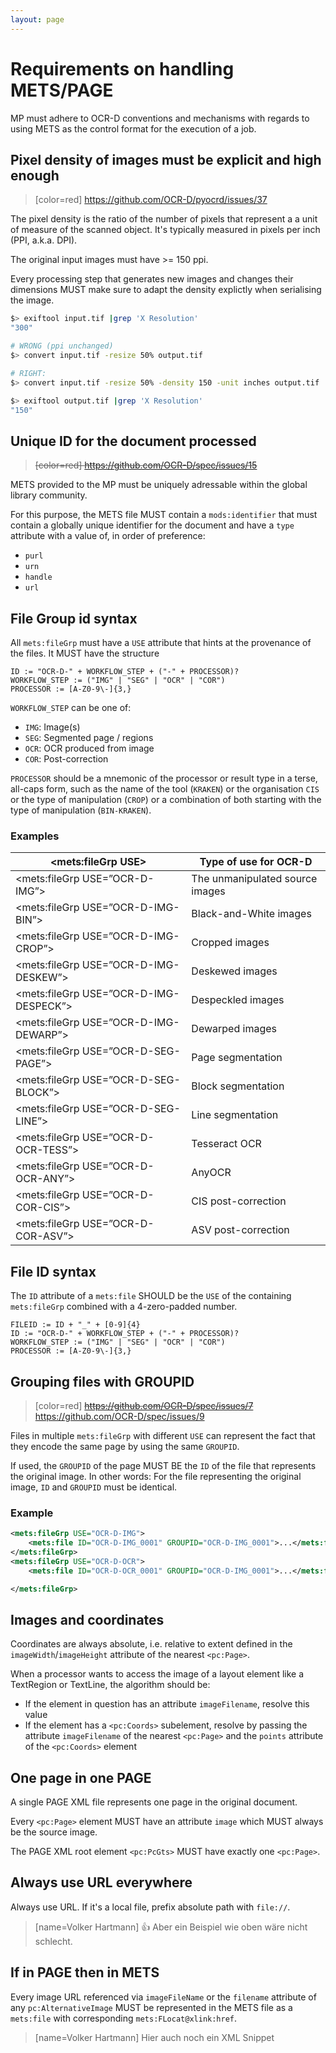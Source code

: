 ```yaml
---
layout: page
---
```



# Requirements on handling METS/PAGE

MP must adhere to OCR-D conventions and mechanisms with regards to using METS as the control format for the execution of a job.

## Pixel density of images must be explicit and high enough

> [color=red] https://github.com/OCR-D/pyocrd/issues/37

The pixel density is the ratio of the number of pixels that represent a a unit of measure of the scanned object. It's typically measured in pixels per inch (PPI, a.k.a. DPI).

The original input images must have >= 150 ppi.

Every processing step that generates new images and changes their dimensions MUST make sure to adapt the density explictly when serialising the image.

```sh
$> exiftool input.tif |grep 'X Resolution'
"300"

# WRONG (ppi unchanged)
$> convert input.tif -resize 50% output.tif

# RIGHT:
$> convert input.tif -resize 50% -density 150 -unit inches output.tif

$> exiftool output.tif |grep 'X Resolution'
"150"
```

## Unique ID for the document processed

> <del>[color=red] https://github.com/OCR-D/spec/issues/15</del>

METS provided to the MP must be uniquely adressable within the global library community.

For this purpose, the METS file MUST contain a `mods:identifier` that must contain a globally unique identifier for the document and have a `type` attribute with a value of, in order of preference:

* `purl`
* `urn`
* `handle`
* `url`


## File Group id syntax

All `mets:fileGrp` must have a `USE` attribute that hints at the provenance of the files. It MUST have the structure

```
ID := "OCR-D-" + WORKFLOW_STEP + ("-" + PROCESSOR)?
WORKFLOW_STEP := ("IMG" | "SEG" | "OCR" | "COR")
PROCESSOR := [A-Z0-9\-]{3,}
```

`WORKFLOW_STEP` can be one of:

- `IMG`: Image(s)
- `SEG`: Segmented page / regions
- `OCR`: OCR produced from image
- `COR`: Post-correction

`PROCESSOR` should be a mnemonic of the processor or result type in a terse, all-caps form, such as the name of the tool (`KRAKEN`) or the organisation `CIS` or the type of manipulation (`CROP`) or a combination of both starting with the type of manipulation (`BIN-KRAKEN`).

### Examples

<mets:fileGrp USE> | Type of use for OCR-D
-- | --
<mets:fileGrp USE=”OCR-D-IMG”> | The unmanipulated source images
<mets:fileGrp USE=”OCR-D-IMG-BIN”> | Black-and-White images
<mets:fileGrp USE=”OCR-D-IMG-CROP”> | Cropped images
<mets:fileGrp USE=”OCR-D-IMG-DESKEW”> | Deskewed images
<mets:fileGrp USE=”OCR-D-IMG-DESPECK”> | Despeckled images
<mets:fileGrp USE=”OCR-D-IMG-DEWARP”> | Dewarped images
<mets:fileGrp USE=”OCR-D-SEG-PAGE”> | Page segmentation
<mets:fileGrp USE=”OCR-D-SEG-BLOCK”> | Block segmentation
<mets:fileGrp USE=”OCR-D-SEG-LINE”> | Line segmentation
<mets:fileGrp USE=”OCR-D-OCR-TESS”> | Tesseract OCR
<mets:fileGrp USE=”OCR-D-OCR-ANY”> | AnyOCR
<mets:fileGrp USE=”OCR-D-COR-CIS”> | CIS post-correction
<mets:fileGrp USE=”OCR-D-COR-ASV”> | ASV post-correction

## File ID syntax

The `ID` attribute of a `mets:file` SHOULD be the `USE` of the containing `mets:fileGrp` combined with a 4-zero-padded number.

```
FILEID := ID + "_" + [0-9]{4}
ID := "OCR-D-" + WORKFLOW_STEP + ("-" + PROCESSOR)?
WORKFLOW_STEP := ("IMG" | "SEG" | "OCR" | "COR")
PROCESSOR := [A-Z0-9\-]{3,}
```

## Grouping files with GROUPID

> [color=red] <del>https://github.com/OCR-D/spec/issues/7</del>
> https://github.com/OCR-D/spec/issues/9

Files in multiple `mets:fileGrp` with different `USE` can represent the fact that they encode the same page by using the same `GROUPID`.

If used, the `GROUPID` of the page MUST BE the `ID` of the file that represents the original image. In other words: For the file representing the original image, `ID` and `GROUPID` must be identical.

### Example

```xml
<mets:fileGrp USE="OCR-D-IMG">
    <mets:file ID="OCR-D-IMG_0001" GROUPID="OCR-D-IMG_0001">...</mets:file>
</mets:fileGrp>
<mets:fileGrp USE="OCR-D-OCR">
    <mets:file ID="OCR-D-OCR_0001" GROUPID="OCR-D-IMG_0001">...</mets:file>

</mets:fileGrp>
```

## Images and coordinates

Coordinates are always absolute, i.e. relative to extent defined in the `imageWidth`/`imageHeight` attribute of the nearest `<pc:Page>`.

When a processor wants to access the image of a layout element like a TextRegion or TextLine, the algorithm should be:

- If the element in question has an attribute `imageFilename`, resolve this value
- If the element has a `<pc:Coords>` subelement, resolve by passing the attribute `imageFilename` of the nearest `<pc:Page>` and the `points` attribute of the `<pc:Coords>` element

## One page in one PAGE

A single PAGE XML file represents one page in the original document.

Every `<pc:Page>` element MUST have an attribute `image` which MUST always be the source image.

The PAGE XML root element `<pc:PcGts>` MUST have exactly one `<pc:Page>`.

## Always use URL everywhere

Always use URL. If it's a local file, prefix absolute path with `file://`.
> [name=Volker Hartmann] :thumbsup: 
Aber ein Beispiel wie oben wäre nicht schlecht.

## If in PAGE then in METS

Every image URL referenced via `imageFileName` or the `filename` attribute of any `pc:AlternativeImage` MUST be represented in the METS file as a `mets:file` with corresponding `mets:FLocat@xlink:href`. 
> [name=Volker Hartmann] Hier auch noch ein XML Snippet


